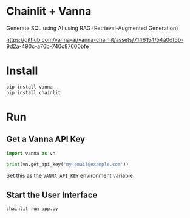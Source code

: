 # Chainlit + Vanna

Generate SQL using AI using RAG (Retrieval-Augmented Generation)

https://github.com/vanna-ai/vanna-chainlit/assets/7146154/54a0df5b-9d2a-490c-a76b-740c87600bfe

# Install

```bash
pip install vanna
pip install chainlit
```

# Run
## Get a Vanna API Key
```python
import vanna as vn

print(vn.get_api_key('my-email@example.com'))
```

Set this as the `VANNA_API_KEY` environment variable

## Start the User Interface
```bash
chainlit run app.py
```
